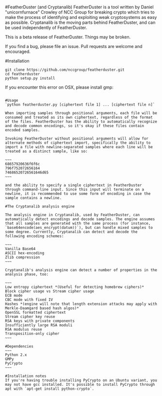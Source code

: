 #FeatherDuster (and Cryptanalib)
FeatherDuster is a tool written by Daniel "unicornfurnace" Crowley of NCC Group for breaking crypto which tries to make the process of identifying and exploiting weak cryptosystems as easy as possible. Cryptanalib is the moving parts behind FeatherDuster, and can be used independently of FeatherDuster.

This is a beta release of FeatherDuster. Things may be broken.

If you find a bug, please file an issue. Pull requests are welcome and encouraged.

#Installation
~~~
git clone https://github.com/nccgroup/featherduster.git
cd featherduster
python setup.py install
~~~

If you encounter this error on OSX, please install gmp:
```

#Usage
`python featherduster.py [ciphertext file 1] ... [ciphertext file n]`

When importing samples through positional arguments, each file will be consumed and treated as its own ciphertext, regardless of the format of the files. FeatherDuster has the ability to automatically recognize and decode common encodings, so it's okay if these files contain encoded samples.

Invoking FeatherDuster without positional arguments will allow for alternate methods of ciphertext import, specifically the ability to import a file with newline-separated samples where each line will be treated as a distinct sample, like so:

~~~
68657920636f6f6c
796f752072656164
74686520726561646d65
~~~

and the ability to specify a single ciphertext in FeatherDuster through command-line input. Since this input will terminate on a newline, it is recommended to use some form of encoding in case the sample contains a newline.

#The Cryptanalib analysis engine

The analysis engine in Cryptanalib, used by FeatherDuster, can automatically detect encodings and decode samples. The engine assumes that all samples are generated with the same process (for instance, `base64encode(aes_encrypt(datum))`), but can handle mixed samples to some degree. Currently, Cryptanalib can detect and decode the following encoding schemes:

~~~
Vanilla Base64
ASCII hex-encoding
Zlib compression
~~~

Cryptanalib's analysis engine can detect a number of properties in the analysis phase, too:

~~~
Low entropy ciphertext *(Useful for detecting homebrew ciphers)*
Block cipher usage vs Stream cipher usage
ECB mode
CBC mode with fixed IV
Hashes *(engine will note that length extension attacks may apply with Merkle-Daamgard based hash algos)*
OpenSSL formatted ciphertext
Stream cipher key reuse
RSA keys with private components
Insufficiently large RSA moduli
RSA modulus reuse
Transposition-only cipher
~~~

#Dependencies
~~~
Python 2.x
GMPy
PyCrypto
~~~

#Installation notes
If you're having trouble installing PyCrypto on an Ubuntu variant, you may not have gcc installed. It's possible to install PyCrypto through apt with `apt-get install python-crypto`.
